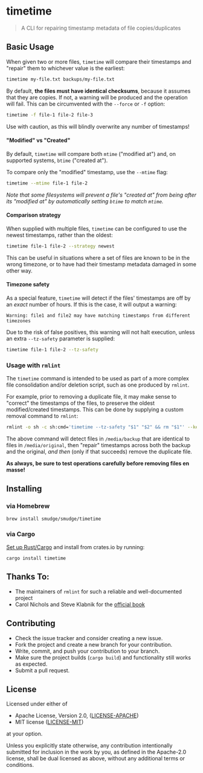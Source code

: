 # timetime

> A CLI for repairing timestamp metadata of file copies/duplicates

## Basic Usage

When given two or more files, `timetime` will compare their timestamps and
"repair" them to whichever value is the earliest:

```bash
timetime my-file.txt backups/my-file.txt
```

By default, **the files must have identical checksums**, because it assumes
that they are copies. If not, a warning will be produced and the operation will
fail. This can be circumvented with the `--force` or `-f` option:

```bash
timetime -f file-1 file-2 file-3
```

Use with caution, as this will blindly overwrite any number of timestamps!

#### "Modified" vs "Created"

By default, `timetime` will compare both `mtime` ("modified at") and, on
supported systems, `btime` ("created at").

To compare only the "modified" timestamp, use the `--mtime` flag:

```bash
timetime --mtime file-1 file-2
```

_Note that some filesystems will prevent a file's "created at" from being after
its "modified at" by automatically setting `btime` to match `mtime`._

#### Comparison strategy

When supplied with multiple files, `timetime` can be configured to use the
newest timestamps, rather than the oldest:

```bash
timetime file-1 file-2 --strategy newest
```

This can be useful in situations where a set of files are known to be in the
wrong timezone, or to have had their timestamp metadata damaged in some other
way.

#### Timezone safety

As a special feature, `timetime` will detect if the files' timestamps are off
by an _exact_ number of hours. If this is the case, it will output a warning:

```
Warning: file1 and file2 may have matching timestamps from different timezones
```

Due to the risk of false positives, this warning will not halt execution,
unless an extra `--tz-safety` parameter is supplied:

```bash
timetime file-1 file-2 --tz-safety
```

### Usage with `rmlint`

The `timetime` command is intended to be used as part of a more complex file
consolidation and/or deletion script, such as one produced by `rmlint`.

For example, prior to removing a duplicate file, it may make sense to "correct"
the timestamps of the files, to preserve the oldest modified/created
timestamps. This can be done by supplying a custom removal command to `rmlint`:

```bash
rmlint -o sh -c sh:cmd='timetime --tz-safety "$1" "$2" && rm "$1"' --keep-all-tagged --must-match-tagged -T df /media/backup // /media/original
```

The above command will detect files in `/media/backup` that are identical to
files in `/media/original`, then "repair" timestamps across both the backup and
the original, _and then_ (only if that succeeds) remove the duplicate file.

**As always, be sure to test operations carefully before removing files en masse!**

## Installing

### via Homebrew

```
brew install smudge/smudge/timetime
```

### via Cargo

[Set up Rust/Cargo](https://doc.rust-lang.org/book/ch01-01-installation.html)
and install from crates.io by running:

```
cargo install timetime
```

## Thanks To:

* The maintainers of `rmlint` for such a reliable and well-documented project
* Carol Nichols and Steve Klabnik for the [official book](https://doc.rust-lang.org/book/)

## Contributing

* Check the issue tracker and consider creating a new issue.
* Fork the project and create a new branch for your contribution.
* Write, commit, and push your contribution to your branch.
* Make sure the project builds (`cargo build`) and functionality still works as expected.
* Submit a pull request.

## License

Licensed under either of

- Apache License, Version 2.0, ([LICENSE-APACHE](LICENSE-APACHE))
- MIT license ([LICENSE-MIT](LICENSE-MIT))

at your option.

Unless you explicitly state otherwise, any contribution intentionally submitted for inclusion
in the work by you, as defined in the Apache-2.0 license, shall be dual licensed as above,
without any additional terms or conditions.
